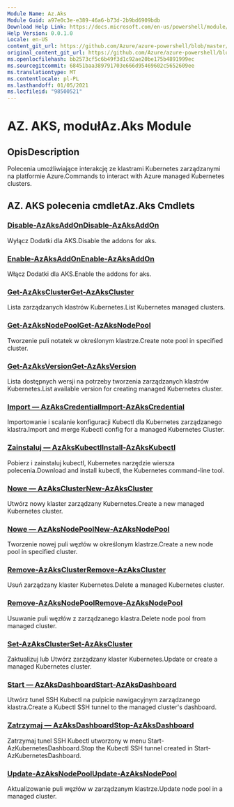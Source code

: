 ```yaml
---
Module Name: Az.Aks
Module Guid: a97e0c3e-e389-46a6-b73d-2b9bd6909bdb
Download Help Link: https://docs.microsoft.com/en-us/powershell/module/az.aks
Help Version: 0.0.1.0
Locale: en-US
content_git_url: https://github.com/Azure/azure-powershell/blob/master/src/Aks/Aks/help/Az.Aks.md
original_content_git_url: https://github.com/Azure/azure-powershell/blob/master/src/Aks/Aks/help/Az.Aks.md
ms.openlocfilehash: bb2573cf5c6b49f3d1c92ae20be175b4891999ec
ms.sourcegitcommit: 68451baa389791703e666d95469602c5652609ee
ms.translationtype: MT
ms.contentlocale: pl-PL
ms.lasthandoff: 01/05/2021
ms.locfileid: "98500521"
---
```

# <span data-ttu-id="62668-101">AZ. AKS, moduł</span><span class="sxs-lookup"><span data-stu-id="62668-101">Az.Aks Module</span></span>
## <span data-ttu-id="62668-102">Opis</span><span class="sxs-lookup"><span data-stu-id="62668-102">Description</span></span>
<span data-ttu-id="62668-103">Polecenia umożliwiające interakcję ze klastrami Kubernetes zarządzanymi na platformie Azure.</span><span class="sxs-lookup"><span data-stu-id="62668-103">Commands to interact with Azure managed Kubernetes clusters.</span></span>

## <span data-ttu-id="62668-104">AZ. AKS polecenia cmdlet</span><span class="sxs-lookup"><span data-stu-id="62668-104">Az.Aks Cmdlets</span></span>
### [<span data-ttu-id="62668-105">Disable-AzAksAddOn</span><span class="sxs-lookup"><span data-stu-id="62668-105">Disable-AzAksAddOn</span></span>](Disable-AzAksAddOn.md)
<span data-ttu-id="62668-106">Wyłącz Dodatki dla AKS.</span><span class="sxs-lookup"><span data-stu-id="62668-106">Disable the addons for aks.</span></span>

### [<span data-ttu-id="62668-107">Enable-AzAksAddOn</span><span class="sxs-lookup"><span data-stu-id="62668-107">Enable-AzAksAddOn</span></span>](Enable-AzAksAddOn.md)
<span data-ttu-id="62668-108">Włącz Dodatki dla AKS.</span><span class="sxs-lookup"><span data-stu-id="62668-108">Enable the addons for aks.</span></span>

### [<span data-ttu-id="62668-109">Get-AzAksCluster</span><span class="sxs-lookup"><span data-stu-id="62668-109">Get-AzAksCluster</span></span>](Get-AzAksCluster.md)
<span data-ttu-id="62668-110">Lista zarządzanych klastrów Kubernetes.</span><span class="sxs-lookup"><span data-stu-id="62668-110">List Kubernetes managed clusters.</span></span>

### [<span data-ttu-id="62668-111">Get-AzAksNodePool</span><span class="sxs-lookup"><span data-stu-id="62668-111">Get-AzAksNodePool</span></span>](Get-AzAksNodePool.md)
<span data-ttu-id="62668-112">Tworzenie puli notatek w określonym klastrze.</span><span class="sxs-lookup"><span data-stu-id="62668-112">Create note pool in specified cluster.</span></span>

### [<span data-ttu-id="62668-113">Get-AzAksVersion</span><span class="sxs-lookup"><span data-stu-id="62668-113">Get-AzAksVersion</span></span>](Get-AzAksVersion.md)
<span data-ttu-id="62668-114">Lista dostępnych wersji na potrzeby tworzenia zarządzanych klastrów Kubernetes.</span><span class="sxs-lookup"><span data-stu-id="62668-114">List available version for creating managed Kubernetes cluster.</span></span>

### [<span data-ttu-id="62668-115">Import — AzAksCredential</span><span class="sxs-lookup"><span data-stu-id="62668-115">Import-AzAksCredential</span></span>](Import-AzAksCredential.md)
<span data-ttu-id="62668-116">Importowanie i scalanie konfiguracji Kubectl dla Kubernetes zarządzanego klastra.</span><span class="sxs-lookup"><span data-stu-id="62668-116">Import and merge Kubectl config for a managed Kubernetes Cluster.</span></span>

### [<span data-ttu-id="62668-117">Zainstaluj — AzAksKubectl</span><span class="sxs-lookup"><span data-stu-id="62668-117">Install-AzAksKubectl</span></span>](Install-AzAksKubectl.md)
<span data-ttu-id="62668-118">Pobierz i zainstaluj kubectl, Kubernetes narzędzie wiersza polecenia.</span><span class="sxs-lookup"><span data-stu-id="62668-118">Download and install kubectl, the Kubernetes command-line tool.</span></span>

### [<span data-ttu-id="62668-119">Nowe — AzAksCluster</span><span class="sxs-lookup"><span data-stu-id="62668-119">New-AzAksCluster</span></span>](New-AzAksCluster.md)
<span data-ttu-id="62668-120">Utwórz nowy klaster zarządzany Kubernetes.</span><span class="sxs-lookup"><span data-stu-id="62668-120">Create a new managed Kubernetes cluster.</span></span>

### [<span data-ttu-id="62668-121">Nowe — AzAksNodePool</span><span class="sxs-lookup"><span data-stu-id="62668-121">New-AzAksNodePool</span></span>](New-AzAksNodePool.md)
<span data-ttu-id="62668-122">Tworzenie nowej puli węzłów w określonym klastrze.</span><span class="sxs-lookup"><span data-stu-id="62668-122">Create a new node pool in specified cluster.</span></span>

### [<span data-ttu-id="62668-123">Remove-AzAksCluster</span><span class="sxs-lookup"><span data-stu-id="62668-123">Remove-AzAksCluster</span></span>](Remove-AzAksCluster.md)
<span data-ttu-id="62668-124">Usuń zarządzany klaster Kubernetes.</span><span class="sxs-lookup"><span data-stu-id="62668-124">Delete a managed Kubernetes cluster.</span></span>

### [<span data-ttu-id="62668-125">Remove-AzAksNodePool</span><span class="sxs-lookup"><span data-stu-id="62668-125">Remove-AzAksNodePool</span></span>](Remove-AzAksNodePool.md)
<span data-ttu-id="62668-126">Usuwanie puli węzłów z zarządzanego klastra.</span><span class="sxs-lookup"><span data-stu-id="62668-126">Delete node pool from managed cluster.</span></span>

### [<span data-ttu-id="62668-127">Set-AzAksCluster</span><span class="sxs-lookup"><span data-stu-id="62668-127">Set-AzAksCluster</span></span>](Set-AzAksCluster.md)
<span data-ttu-id="62668-128">Zaktualizuj lub Utwórz zarządzany klaster Kubernetes.</span><span class="sxs-lookup"><span data-stu-id="62668-128">Update or create a managed Kubernetes cluster.</span></span>

### [<span data-ttu-id="62668-129">Start — AzAksDashboard</span><span class="sxs-lookup"><span data-stu-id="62668-129">Start-AzAksDashboard</span></span>](Start-AzAksDashboard.md)
<span data-ttu-id="62668-130">Utwórz tunel SSH Kubectl na pulpicie nawigacyjnym zarządzanego klastra.</span><span class="sxs-lookup"><span data-stu-id="62668-130">Create a Kubectl SSH tunnel to the managed cluster's dashboard.</span></span>

### [<span data-ttu-id="62668-131">Zatrzymaj — AzAksDashboard</span><span class="sxs-lookup"><span data-stu-id="62668-131">Stop-AzAksDashboard</span></span>](Stop-AzAksDashboard.md)
<span data-ttu-id="62668-132">Zatrzymaj tunel SSH Kubectl utworzony w menu Start-AzKubernetesDashboard.</span><span class="sxs-lookup"><span data-stu-id="62668-132">Stop the Kubectl SSH tunnel created in Start-AzKubernetesDashboard.</span></span>

### [<span data-ttu-id="62668-133">Update-AzAksNodePool</span><span class="sxs-lookup"><span data-stu-id="62668-133">Update-AzAksNodePool</span></span>](Update-AzAksNodePool.md)
<span data-ttu-id="62668-134">Aktualizowanie puli węzłów w zarządzanym klastrze.</span><span class="sxs-lookup"><span data-stu-id="62668-134">Update node pool in a managed cluster.</span></span>


